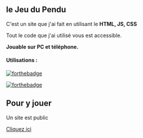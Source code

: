 
## le Jeu du Pendu
C'est un site que j'ai fait en utilisant le __HTML, JS, CSS__

 Tout le code que j'ai utilisé vous est accessible.

<strong>Jouable sur PC et téléphone.</strong>

<h4> Utilisations : </h4>
<blockquote>
</blockquote>

[![forthebadge](https://forthebadge.com/images/badges/uses-html.svg)](https://forthebadge.com)

[![forthebadge](https://forthebadge.com/images/badges/made-with-javascript.svg)](https://forthebadge.com)

<h2>Pour y jouer</h2>
Un site est public 
<blockquote>
</blockquote>
<a href="https://pendugame.tomgammeur.repl.co/">Cliquez ici</a>

